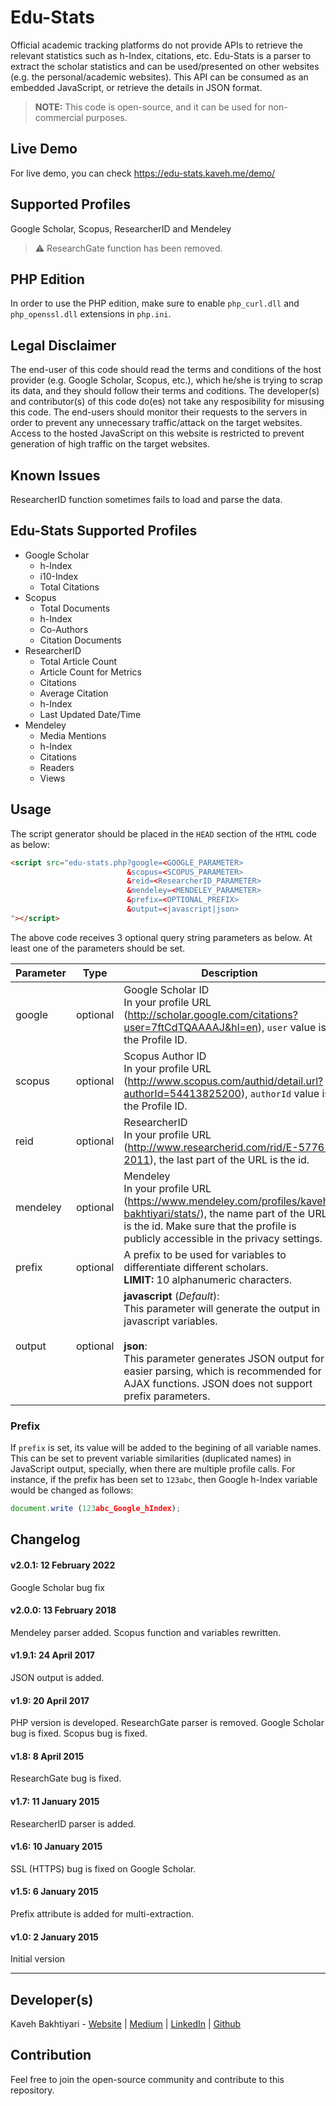 # Edu-Stats
Official academic tracking platforms do not provide APIs to retrieve the relevant statistics such as h-Index, citations, etc.
Edu-Stats is a parser to extract the scholar statistics and can be used/presented on other websites (e.g. the personal/academic websites).
This API can be consumed as an embedded JavaScript, or retrieve the details in JSON format.

> **NOTE:** This code is open-source, and it can be used for non-commercial purposes.

## Live Demo
For live demo, you can check https://edu-stats.kaveh.me/demo/

## Supported Profiles
Google Scholar, Scopus, ResearcherID and Mendeley

> :warning: ResearchGate function has been removed.

## PHP Edition
In order to use the PHP edition, make sure to enable `php_curl.dll` and `php_openssl.dll` extensions in `php.ini`. 

## Legal Disclaimer
The end-user of this code should read the terms and conditions of the host provider (e.g. Google Scholar, Scopus, etc.), which he/she is trying to scrap its data, and they should follow their terms and coditions. The developer(s) and contributor(s) of this code do(es) not take any resposibility for misusing this code.
The end-users should monitor their requests to the servers in order to prevent any unnecessary traffic/attack on the target websites.
Access to the hosted JavaScript on this website is restricted to prevent generation of high traffic on the target websites.

## Known Issues
ResearcherID function sometimes fails to load and parse the data.


## Edu-Stats Supported Profiles
* Google Scholar
  * h-Index
  * i10-Index
  * Total Citations
* Scopus
  * Total Documents
  * h-Index
  * Co-Authors
  * Citation Documents
* ResearcherID
  * Total Article Count
  * Article Count for Metrics
  * Citations
  * Average Citation
  * h-Index
  * Last Updated Date/Time
* Mendeley
  * Media Mentions
  * h-Index
  * Citations
  * Readers
  * Views

## Usage
The script generator should be placed in the `HEAD` section of the `HTML` code as below:

```html
<script src="edu-stats.php?google=<GOOGLE_PARAMETER>
                          &scopus=<SCOPUS_PARAMETER>
                          &reid=<ResearcherID_PARAMETER>
                          &mendeley=<MENDELEY_PARAMETER>
                          &prefix=<OPTIONAL_PREFIX>
                          &output=<javascript|json>
"></script>
```

The above code receives 3 optional query string parameters as below.
At least one of the parameters should be set.

| **Parameter** | **Type**     | **Description**                                                                                                                                                                                                                           | **Sample**                    |
|-----------|----------|---------------------------------------------------------------------------------------------------------------------------------------------------------------------------------------------------------------------------------------|---------------------------|
| google    | optional | Google Scholar ID<br />In your profile URL (http://scholar.google.com/citations?user=7ftCdTQAAAAJ&hl=en), `user` value is the Profile ID.                                                                                          | google=7ftCdTQAAAAJ       |
| scopus    | optional | Scopus Author ID<br />In your profile URL (http://www.scopus.com/authid/detail.url?authorId=54413825200), `authorId` value is the Profile ID.                                                                                              | scopus=54413825200        |
| reid      | optional | ResearcherID<br />In your profile URL (http://www.researcherid.com/rid/E-5776-2011), the last part of the URL is the id.                                                                                                                   | reid=E-5776-2011          |
| mendeley  | optional | Mendeley<br />In your profile URL (https://www.mendeley.com/profiles/kaveh-bakhtiyari/stats/), the name part of the URL is the id. Make sure that the profile is publicly accessible in the privacy settings.                              | mendeley=kaveh-bakhtiyari |
| prefix    | optional | A prefix to be used for variables to differentiate different scholars.<br />**LIMIT:** 10 alphanumeric characters.                                                                                                                             | prefix=asd123             |
| output    | optional | **javascript** (*Default*):<br />This parameter will generate the output in javascript variables.<br /><br />**json**:<br />This parameter generates JSON output for easier parsing, which is recommended for AJAX functions. JSON does not support prefix parameters. | output=json               |

### Prefix
If `prefix` is set, its value will be added to the begining of all variable names. This can be set to prevent variable similarities (duplicated names) in JavaScript output, specially, when there are multiple profile calls.
For instance, if the prefix has been set to `123abc`, then Google h-Index variable would be changed as follows:

``` javascript
document.write (123abc_Google_hIndex);
```

## Changelog
#### v2.0.1: 12 February 2022
Google Scholar bug fix

#### v2.0.0: 13 February 2018
Mendeley parser added.
Scopus function and variables rewritten.

#### v1.9.1: 24 April 2017
JSON output is added.

#### v1.9: 20 April 2017
PHP version is developed.
ResearchGate parser is removed.
Google Scholar bug is fixed.
Scopus bug is fixed.

#### v1.8: 8 April 2015
ResearchGate bug is fixed.

#### v1.7: 11 January 2015
ResearcherID parser is added.

#### v1.6: 10 January 2015
SSL (HTTPS) bug is fixed on Google Scholar.

#### v1.5: 6 January 2015
Prefix attribute is added for multi-extraction.

#### v1.0: 2 January 2015
Initial version

___
## Developer(s)
Kaveh Bakhtiyari - [Website](http://bakhtiyari.com) | [Medium](https://medium.com/@bakhtiyari)
  | [LinkedIn](https://www.linkedin.com/in/bakhtiyari) | [Github](https://github.com/kavehbc)

## Contribution
Feel free to join the open-source community and contribute to this repository.

